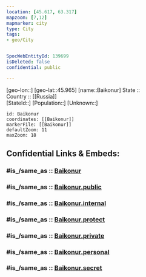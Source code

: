 ```yaml
---
location: [45.617, 63.317] 
mapzoom: [7,12] 
mapmarker: city 
type: City
tags:
- geo/City


SpocWebEntityId: 139699
isDeleted: false
confidential: public

---
```

[geo-lon::] 
[geo-lat::45.965] 
[name::Baikonur] 
State ::  
Country :: [[Russia]]  
[StateId::] 
[Population::] 
[Unknown::] 


```leaflet
id: Baikonur
coordinates: [[Baikonur]] 
markerFile: [[Baikonur]] 
defaultZoom: 11 
maxZoom: 18
```


## Confidential Links & Embeds: 

### #is_/same_as :: [Baikonur](/_Standards/Earth/Continent/Asia/Asia~Central/Kazakhstan/Counties/Baykonur_lease_in_Qyzylorda/Baikonur.md) 

### #is_/same_as :: [Baikonur.public](/_public/Earth/Continent/Asia/Asia~Central/Kazakhstan/Counties/Baykonur_lease_in_Qyzylorda/Baikonur.public.md) 

### #is_/same_as :: [Baikonur.internal](/_internal/Earth/Continent/Asia/Asia~Central/Kazakhstan/Counties/Baykonur_lease_in_Qyzylorda/Baikonur.internal.md) 

### #is_/same_as :: [Baikonur.protect](/_protect/Earth/Continent/Asia/Asia~Central/Kazakhstan/Counties/Baykonur_lease_in_Qyzylorda/Baikonur.protect.md) 

### #is_/same_as :: [Baikonur.private](/_private/Earth/Continent/Asia/Asia~Central/Kazakhstan/Counties/Baykonur_lease_in_Qyzylorda/Baikonur.private.md) 

### #is_/same_as :: [Baikonur.personal](/_personal/Earth/Continent/Asia/Asia~Central/Kazakhstan/Counties/Baykonur_lease_in_Qyzylorda/Baikonur.personal.md) 

### #is_/same_as :: [Baikonur.secret](/_secret/Earth/Continent/Asia/Asia~Central/Kazakhstan/Counties/Baykonur_lease_in_Qyzylorda/Baikonur.secret.md)

